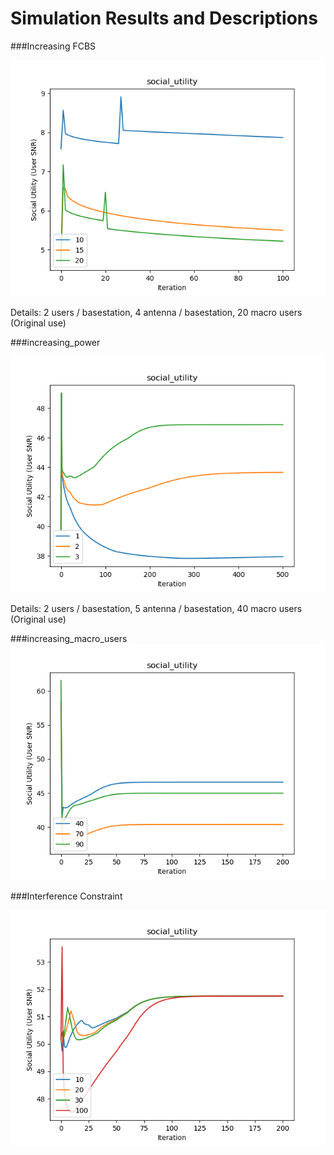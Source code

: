 # Simulation Results and Descriptions

###Increasing FCBS

![Increasing FCBS](figures/increasing_fcbs.png)

Details: 2 users / basestation, 4 antenna / basestation, 20 macro users (Original use)

###increasing_power

![Increasing Users Power](figures/increasing_power.png)

Details: 2 users / basestation, 5 antenna / basestation, 40 macro users (Original use)

###increasing_macro_users
![Heterogeneous Network](figures/increasing_macro_users.png)



###Interference Constraint

![Heterogeneous Network](figures/int_const_compare.png)

